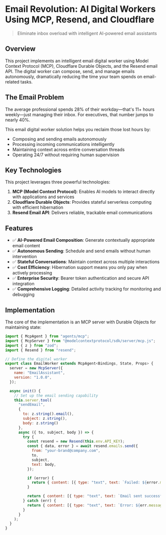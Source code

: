 # Email Revolution: AI Digital Workers Using MCP, Resend, and Cloudflare

> Eliminate inbox overload with intelligent AI-powered email assistants

## Overview

This project implements an intelligent email digital worker using Model Context Protocol (MCP), Cloudflare Durable Objects, and the Resend email API. The digital worker can compose, send, and manage emails autonomously, dramatically reducing the time your team spends on email-related tasks.

## The Email Problem

The average professional spends 28% of their workday—that's 11+ hours weekly—just managing their inbox. For executives, that number jumps to nearly 40%.

This email digital worker solution helps you reclaim those lost hours by:

- Composing and sending emails autonomously
- Processing incoming communications intelligently
- Maintaining context across entire conversation threads
- Operating 24/7 without requiring human supervision

## Key Technologies

This project leverages three powerful technologies:

1. **MCP (Model Context Protocol)**: Enables AI models to interact directly with applications and services
2. **Cloudflare Durable Objects**: Provides stateful serverless computing with efficient hibernation
3. **Resend Email API**: Delivers reliable, trackable email communications

## Features

- ✅ **AI-Powered Email Composition**: Generate contextually appropriate email content
- ✅ **Autonomous Sending**: Schedule and send emails without human intervention
- ✅ **Stateful Conversations**: Maintain context across multiple interactions
- ✅ **Cost Efficiency**: Hibernation support means you only pay when actively processing
- ✅ **Enterprise Security**: Bearer token authentication and secure API integration
- ✅ **Comprehensive Logging**: Detailed activity tracking for monitoring and debugging

## Implementation

The core of the implementation is an MCP server with Durable Objects for maintaining state:

```javascript
import { McpAgent } from "agents/mcp";
import { McpServer } from "@modelcontextprotocol/sdk/server/mcp.js";
import { z } from "zod";
import { Resend } from "resend";

// Define the digital worker
export class EmailWorker extends McpAgent<Bindings, State, Props> {
  server = new McpServer({
    name: "EmailAssistant",
    version: "1.0.0",
  });

  async init() {
    // Set up the email sending capability
    this.server.tool(
      "sendEmail",
      {
        to: z.string().email(),
        subject: z.string(),
        body: z.string()
      },
      async ({ to, subject, body }) => {
        try {
          const resend = new Resend(this.env.API_KEY);
          const { data, error } = await resend.emails.send({
            from: "your-brand@company.com",
            to,
            subject,
            text: body,
          });

          if (error) {
            return { content: [{ type: "text", text: `Failed: ${error.message}` }] };
          }

          return { content: [{ type: "text", text: `Email sent successfully!` }] };
        } catch (err) {
          return { content: [{ type: "text", text: `Error: ${err.message}` }] };
        }
      }
    );
  }
}
```
